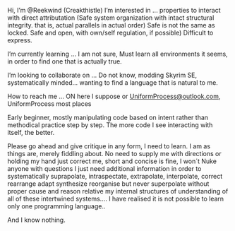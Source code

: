 Hi, I’m @Reekwind (Creakthistle)
I’m interested in ... properties to interact with direct attributation (Safe system organization with intact structural integrity. that is, actual parallels in actual order) Safe is not the same as locked. Safe and open, with own/self regulation, if possible) Difficult to express.

I’m currently learning ... I am not sure, Must learn all environments it seems, in order to find one that is actually true.

I’m looking to collaborate on ... Do not know, modding Skyrim SE, systematically minded... wanting to find a language that is natural to me.

How to reach me ... ON here I suppose or UniformProcess@outlook.com, UniformProcess most places

Early beginner, mostly manipulating code based on intent rather than methodical practice step by step. The more code I see interacting with itself, the better.


Please go ahead and give critique in any form, I need to learn. I am as things are, merely fiddling about. No need to supply me with directions or holding my hand just correct me, short and concise is fine, I won´t Nuke anyone with questions I just need additional information in order to systematically suprapolate, intraspectate, extrapolate, interpolate, correct rearrange adapt synthesize reorganise but never superpolate without proper cause and reason relative my internal structures of understanding of all of these intertwined systems.... I have realised it is not possible to learn only one programming language..


And I know nothing.
